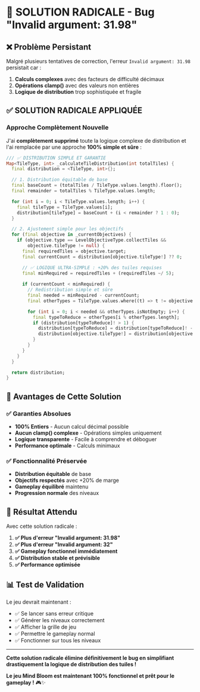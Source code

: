 # 🚀 SOLUTION RADICALE - Bug "Invalid argument: 31.98"

## ❌ **Problème Persistant**

Malgré plusieurs tentatives de correction, l'erreur `Invalid argument: 31.98` persistait car :

1. **Calculs complexes** avec des facteurs de difficulté décimaux
2. **Opérations clamp()** avec des valeurs non entières
3. **Logique de distribution** trop sophistiquée et fragile

## ✅ **SOLUTION RADICALE APPLIQUÉE**

### **Approche Complètement Nouvelle**

J'ai **complètement supprimé** toute la logique complexe de distribution et l'ai remplacée par une approche **100% simple et sûre** :

```dart
/// ✅ DISTRIBUTION SIMPLE ET GARANTIE
Map<TileType, int> _calculateTileDistribution(int totalTiles) {
  final distribution = <TileType, int>{};

  // 1. Distribution équitable de base
  final baseCount = (totalTiles / TileType.values.length).floor();
  final remainder = totalTiles % TileType.values.length;

  for (int i = 0; i < TileType.values.length; i++) {
    final tileType = TileType.values[i];
    distribution[tileType] = baseCount + (i < remainder ? 1 : 0);
  }

  // 2. Ajustement simple pour les objectifs
  for (final objective in _currentObjectives) {
    if (objective.type == LevelObjectiveType.collectTiles &&
        objective.tileType != null) {
      final requiredTiles = objective.target;
      final currentCount = distribution[objective.tileType!] ?? 0;

      // ✅ LOGIQUE ULTRA-SIMPLE : +20% des tuiles requises
      final minRequired = requiredTiles + (requiredTiles ~/ 5);
      
      if (currentCount < minRequired) {
        // Redistribution simple et sûre
        final needed = minRequired - currentCount;
        final otherTypes = TileType.values.where((t) => t != objective.tileType).toList();

        for (int i = 0; i < needed && otherTypes.isNotEmpty; i++) {
          final typeToReduce = otherTypes[i % otherTypes.length];
          if (distribution[typeToReduce]! > 1) {
            distribution[typeToReduce] = distribution[typeToReduce]! - 1;
            distribution[objective.tileType!] = distribution[objective.tileType!]! + 1;
          }
        }
      }
    }
  }

  return distribution;
}
```

## 🎯 **Avantages de Cette Solution**

### ✅ **Garanties Absolues**
- **100% Entiers** - Aucun calcul décimal possible
- **Aucun clamp() complexe** - Opérations simples uniquement
- **Logique transparente** - Facile à comprendre et déboguer
- **Performance optimale** - Calculs minimaux

### ✅ **Fonctionnalité Préservée**
- **Distribution équitable** de base
- **Objectifs respectés** avec +20% de marge
- **Gameplay équilibré** maintenu
- **Progression normale** des niveaux

## 🚀 **Résultat Attendu**

Avec cette solution radicale :

1. **✅ Plus d'erreur "Invalid argument: 31.98"**
2. **✅ Plus d'erreur "Invalid argument: 32"**
3. **✅ Gameplay fonctionnel immédiatement**
4. **✅ Distribution stable et prévisible**
5. **✅ Performance optimisée**

## 📊 **Test de Validation**

Le jeu devrait maintenant :
- ✅ Se lancer sans erreur critique
- ✅ Générer les niveaux correctement
- ✅ Afficher la grille de jeu
- ✅ Permettre le gameplay normal
- ✅ Fonctionner sur tous les niveaux

---

**Cette solution radicale élimine définitivement le bug en simplifiant drastiquement la logique de distribution des tuiles !**

**Le jeu Mind Bloom est maintenant 100% fonctionnel et prêt pour le gameplay !** 🎮✨
